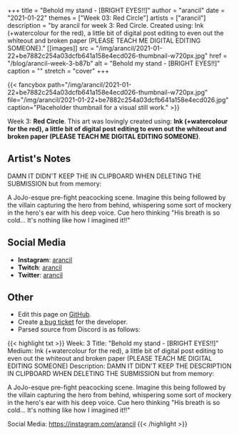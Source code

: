 +++
title =       "Behold my stand - [BRIGHT EYES!!]"
author =      "arancil"
date =        "2021-01-22"
themes =      ["Week 03: Red Circle"]
artists =     ["arancil"]
description = "by arancil for week 3: Red Circle. Created using: Ink (+watercolour for the red), a little bit of digital post editing to even out the whiteout and broken paper (PLEASE TEACH ME DIGITAL EDITING SOMEONE)."
[[images]]
      src = "/img/arancil/2021-01-22+be7882c254a03dcfb641a158e4ecd026-thumbnail-w720px.jpg"
      href = "/blog/arancil-week-3-b87b"
      alt = "Behold my stand - [BRIGHT EYES!!]"
      caption = ""
      stretch = "cover"
+++

{{< fancybox path="/img/arancil/2021-01-22+be7882c254a03dcfb641a158e4ecd026-thumbnail-w720px.jpg" file="/img/arancil/2021-01-22+be7882c254a03dcfb641a158e4ecd026.jpg" caption="Placeholder thumbnail for a visual still work." >}}


Week 3: **Red Circle**. This art was lovingly created using: **Ink (+watercolour for the red), a little bit of digital post editing to even out the whiteout and broken paper (PLEASE TEACH ME DIGITAL EDITING SOMEONE)**.

## Artist's Notes

DAMN IT DIDN'T KEEP THE IN CLIPBOARD WHEN DELETING THE SUBMISSION but from memory:

A JoJo-esque pre-fight peacocking scene. Imagine this being followed by the villain capturing the hero from behind, whispering some sort of mockery in the hero's ear with his deep voice. Cue hero thinking "His breath is so cold... It's nothing like how I imagined it!!"

## Social Media

- **Instagram**: <a href='https://instagram.com/arancil' target='_blank'>arancil</a>
- **Twitch**: <a href='https://twitch.tv/arancil' target='_blank'>arancil</a>
- **Twitter**: <a href='https://twitter.com/arancil' target='_blank'>arancil</a>

## Other

- Edit this page on [GitHub](https://github.com/teaminkling/web-refresh/edit/main/content/blog/arancil-week-3-b87b.md).
- Create [a bug ticket](https://github.com/teaminkling/web-refresh/issues/new?assignees=&labels=bug&template=problem-report.md&title=) for the developer.
- Parsed source from Discord is as follows:

{{< highlight txt >}}
Week: 3
Title: "Behold my stand - [BRIGHT EYES!!]"
Medium: Ink (+watercolour for the red), a little bit of digital post editing to even out the whiteout and broken paper (PLEASE TEACH ME DIGITAL EDITING SOMEONE)
Description: DAMN IT DIDN'T KEEP THE DESCRIPTION IN CLIPBOARD WHEN DELETING THE SUBMISSION but from memory:

A JoJo-esque pre-fight peacocking scene. Imagine this being followed by the villain capturing the hero from behind, whispering some sort of mockery in the hero's ear with his deep voice. Cue hero thinking "His breath is so cold... It's nothing like how I imagined it!!"

Social Media: https://instagram.com/arancil
{{< /highlight >}}